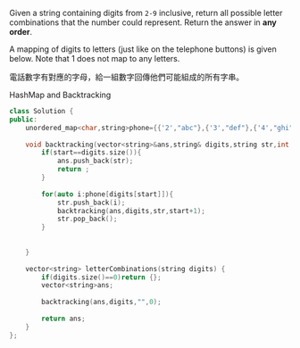 Given a string containing digits from `2-9` inclusive, return all possible letter combinations that the number could represent. Return the answer in **any order**.

A mapping of digits to letters (just like on the telephone buttons) is given below. Note that 1 does not map to any letters.


電話數字有對應的字母，給一組數字回傳他們可能組成的所有字串。

HashMap and Backtracking

```cpp
class Solution {
public:
    unordered_map<char,string>phone={{'2',"abc"},{'3',"def"},{'4',"ghi"},{'5',"jkl"},{'6',"mno"},{'7',"pqrs"},{'8',"tuv"},{'9',"wxyz"}};
    
    void backtracking(vector<string>&ans,string& digits,string str,int start){
        if(start==digits.size()){
            ans.push_back(str);
            return ;
        }
        
        for(auto i:phone[digits[start]]){
            str.push_back(i);
            backtracking(ans,digits,str,start+1);
            str.pop_back();
        }
        
        
    }
    
    vector<string> letterCombinations(string digits) {
        if(digits.size()==0)return {};
        vector<string>ans;
        
        backtracking(ans,digits,"",0);
        
        return ans;
    }
};
```